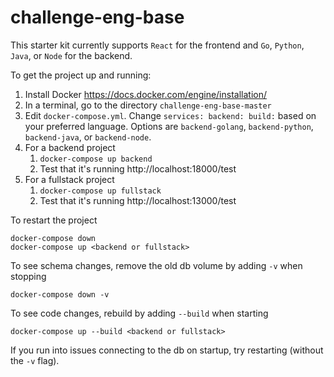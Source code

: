 # challenge-eng-base

This starter kit currently supports `React` for the frontend and `Go`, `Python`, `Java`, or `Node` for the backend.

To get the project up and running:

1.  Install Docker https://docs.docker.com/engine/installation/
2.  In a terminal, go to the directory `challenge-eng-base-master`
3.  Edit `docker-compose.yml`. Change `services: backend: build:` based on your preferred language. Options are `backend-golang`, `backend-python`, `backend-java`, or `backend-node`.
4.  For a backend project
    1.  `docker-compose up backend`
    2.  Test that it's running http://localhost:18000/test
5.  For a fullstack project
    1.  `docker-compose up fullstack`
    2.  Test that it's running http://localhost:13000/test

To restart the project

    docker-compose down
    docker-compose up <backend or fullstack>

To see schema changes, remove the old db volume by adding `-v` when stopping

    docker-compose down -v

To see code changes, rebuild by adding `--build` when starting

    docker-compose up --build <backend or fullstack>

If you run into issues connecting to the db on startup, try restarting (without the `-v` flag).
